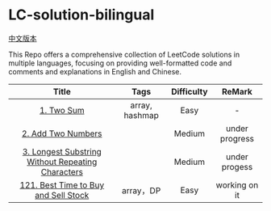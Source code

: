# LC-solution-bilingual

[中文版本](/README_CN.md)

This Repo offers a comprehensive collection of LeetCode solutions in multiple languages, focusing on providing well-formatted code and comments and explanations in English and Chinese.

|                                                       Title                                                       |      Tags      | Difficulty |     ReMark     |
| :----------------------------------------------------------------------------------------------------------------: | :------------: | :--------: | :------------: |
|                                        [1. Two Sum](/Solution/0001_Two_Sum.md)                                        | array, hashmap |    Easy    |       -       |
|                                [2. Add Two Numbers](/Solution/0002_Add_Two_Numbers.md)                                |                |   Medium   | under progress |
| [3. Longest Substring Without Repeating Characters](/Solution/0003_Longest_Substring_Without_Repeating_Characters.md) |                |   Medium   | under progess |
|               [121. Best Time to Buy and Sell Stock](/Solution/0121_Best_Time_to_Buy_and_Sell_Stock.md)               |   array，DP   |    Easy    | working on it |
